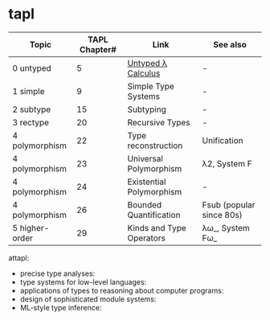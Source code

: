 # tapl

| Topic | TAPL Chapter# | Link | See also | 
| --- | --- | --- | --- |
| 0 untyped | 5 | [Untyped λ Calculus](./untyped-lambda-calculus.md) | - |
| 1 simple  | 9 | Simple Type Systems | - |
| 2 subtype | 15 | Subtyping | - |
| 3 rectype | 20 | Recursive Types | - |
| 4 polymorphism | 22| Type reconstruction | Unification |
| 4 polymorphism | 23| Universal Polymorphism | λ2, System F |
| 4 polymorphism | 24| Existential Polymorphism | - |
| 4 polymorphism | 26| Bounded Quantification | Fsub (popular since 80s) |
| 5 higher-order | 29| Kinds and Type Operators | λω_, System Fω_ |

attapl:

- precise type analyses:
- type systems for low-level languages:
- applications of types to reasoning about computer programs:
- design of sophisticated module systems:
- ML-style type inference:
